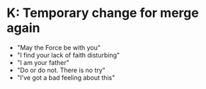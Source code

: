 # K: Temporary change for merge again
* "May the Force be with you" 
* "I find your lack of faith disturbing"
* "I am your father"
* "Do or do not. There is no try"
* "I’ve got a bad feeling about this"
